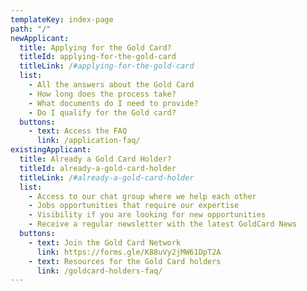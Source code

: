 ```yaml
---
templateKey: index-page
path: "/"
newApplicant:
  title: Applying for the Gold Card?
  titleId: applying-for-the-gold-card
  titleLink: /#applying-for-the-gold-card
  list:
    - All the answers about the Gold Card
    - How long does the process take?
    - What documents do I need to provide?
    - Do I qualify for the Gold card?
  buttons:
    - text: Access the FAQ
      link: /application-faq/
existingApplicant:
  title: Already a Gold Card Holder?
  titleId: already-a-gold-card-holder
  titleLink: /#already-a-gold-card-holder
  list:
    - Access to our chat group where we help each other
    - Jobs opportunities that require our expertise
    - Visibility if you are looking for new opportunities
    - Receive a regular newsletter with the latest GoldCard News
  buttons:
    - text: Join the Gold Card Network
      link: https://forms.gle/K88uVy2jMW61DpT2A
    - text: Resources for the Gold Card holders
      link: /goldcard-holders-faq/
---
```

